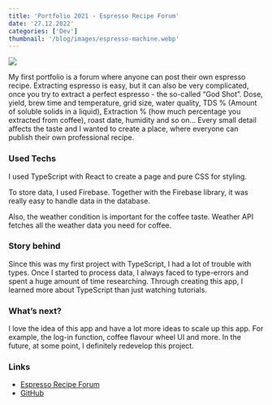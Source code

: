 ```yaml
---
title: 'Portfolio 2021 - Espresso Recipe Forum'
date: '27.12.2022'
categories: ['Dev']
thumbnail: '/blog/images/espresso-machine.webp'
---
```


<img src="/blog/images/espresso-recipe-forum.webp">

My first portfolio is a forum where anyone can post their own espresso recipe. Extracting espresso is easy, but it can also be very complicated, once you try to extract a perfect espresso - the so-called “God Shot”. Dose, yield, brew time and temperature, grid size, water quality, TDS % (Amount of soluble solids in a liquid), Extraction % (how much percentage you extracted from coffee), roast date, humidity and so on… Every small detail affects the taste and I wanted to create a place, where everyone can publish their own professional recipe.

### Used Techs

I used TypeScript with React to create a page and pure CSS for styling.

To store data, I used Firebase. Together with the Firebase library, it was really easy to handle data in the database.

Also, the weather condition is important for the coffee taste. Weather API fetches all the weather data you need for coffee.

### Story behind

Since this was my first project with TypeScript, I had a lot of trouble with types. Once I started to process data, I always faced to type-errors and spent a huge amount of time researching. Through creating this app, I learned more about TypeScript than just watching tutorials.

### What’s next?

I love the idea of this app and have a lot more ideas to scale up this app. For example, the log-in function, coffee flavour wheel UI and more. In the future, at some point, I definitely redevelop this project.

### Links

- <a href="https://coffee-app-252a4.web.app" target="_blank">Espresso Recipe Forum</a>
- <a href="https://github.com/kei0528/Espresso-Recipe-Forum" target="_blank">GitHub</a>

